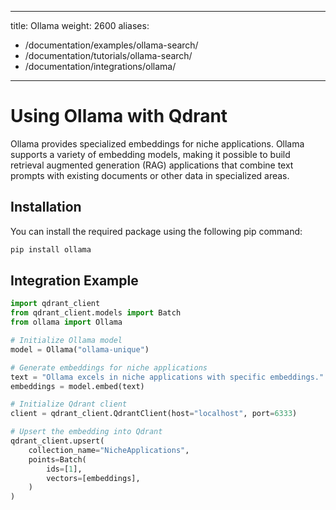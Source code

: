 
---
title: Ollama
weight: 2600
aliases:
  - /documentation/examples/ollama-search/
  - /documentation/tutorials/ollama-search/
  - /documentation/integrations/ollama/ 
---

# Using Ollama with Qdrant 

Ollama provides specialized embeddings for niche applications. Ollama supports a variety of embedding models, making it possible to build retrieval augmented generation (RAG) applications that combine text prompts with existing documents or other data in specialized areas.



## Installation

You can install the required package using the following pip command:

```bash
pip install ollama
```
## Integration Example


```python
import qdrant_client
from qdrant_client.models import Batch
from ollama import Ollama

# Initialize Ollama model
model = Ollama("ollama-unique")

# Generate embeddings for niche applications
text = "Ollama excels in niche applications with specific embeddings."
embeddings = model.embed(text)

# Initialize Qdrant client
client = qdrant_client.QdrantClient(host="localhost", port=6333)

# Upsert the embedding into Qdrant
qdrant_client.upsert(
    collection_name="NicheApplications",
    points=Batch(
        ids=[1],
        vectors=[embeddings],
    )
)

```

